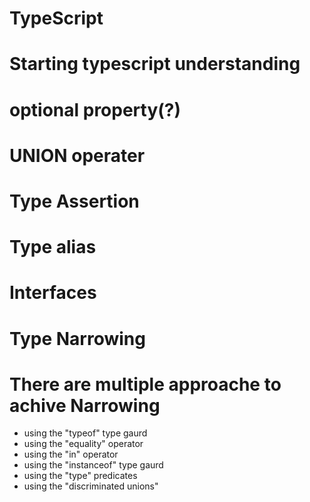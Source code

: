 # TypeScript

# Starting typescript understanding
# optional property(?)
# UNION operater
# Type Assertion 
# Type alias
# Interfaces
# Type Narrowing

# There are multiple approache to achive Narrowing

 * using the "typeof" type gaurd
 * using the "equality" operator
 * using the "in" operator
 * using the "instanceof" type gaurd
 * using the "type" predicates
 * using the "discriminated unions" 
# 
